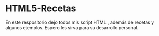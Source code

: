 # HTML5-Recetas
En este respositorio dejo todos mis script HTML , además de recetas y algunos ejemplos. Espero les sirva para su desarrollo personal.
